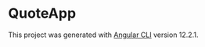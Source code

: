 # QuoteApp

This project was generated with [Angular CLI](https://github.com/angular/angular-cli) version 12.2.1.
